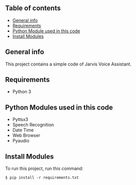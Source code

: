 ## Table of contents
* [General info](#general-info)
* [Requirements](#requirements)
* [Python Module used in this code](#python-modules-used-in-this-code)
* [Install Modules](#install-modules)

## General info
This project contains a simple code of Jarvis Voice Assistant.

## Requirements
* Python 3

## Python Modules used in this code
* Pyttsx3
* Speech Recognition
* Date Time
* Web Browser
* Pyaudio

## Install Modules
To run this project, run this command:

```
$ pip install -r requirements.txt
```
